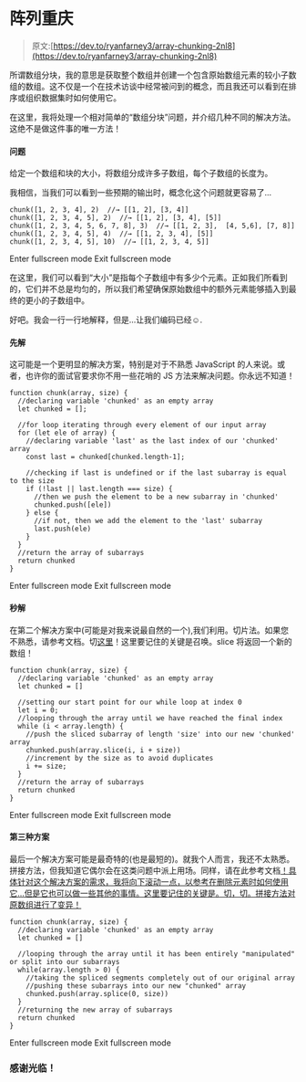 # 阵列重庆

> 原文:[https://dev.to/ryanfarney3/array-chunking-2nl8](https://dev.to/ryanfarney3/array-chunking-2nl8)

所谓数组分块，我的意思是获取整个数组并创建一个包含原始数组元素的较小子数组的数组。这不仅是一个在技术访谈中经常被问到的概念，而且我还可以看到在排序或组织数据集时如何使用它。

在这里，我将处理一个相对简单的“数组分块”问题，并介绍几种不同的解决方法。这绝不是做这件事的唯一方法！

#### 问题

给定一个数组和块的大小，将数组分成许多子数组，每个子数组的长度为。

我相信，当我们可以看到一些预期的输出时，概念化这个问题就更容易了...

```
chunk([1, 2, 3, 4], 2)  //→ [[1, 2], [3, 4]]
chunk([1, 2, 3, 4, 5], 2)  //→ [[1, 2], [3, 4], [5]]
chunk([1, 2, 3, 4, 5, 6, 7, 8], 3)  //→ [[1, 2, 3],  [4, 5,6], [7, 8]]
chunk([1, 2, 3, 4, 5], 4)  //→ [[1, 2, 3, 4], [5]]
chunk([1, 2, 3, 4, 5], 10)  //→ [[1, 2, 3, 4, 5]] 
```

Enter fullscreen mode Exit fullscreen mode

在这里，我们可以看到“大小”是指每个子数组中有多少个元素。正如我们所看到的，它们并不总是均匀的，所以我们希望确保原始数组中的额外元素能够插入到最终的更小的子数组中。

好吧。我会一行一行地解释，但是...让我们编码已经☺.

#### 先解

这可能是一个更明显的解决方案，特别是对于不熟悉 JavaScript 的人来说。或者，也许你的面试官要求你不用一些花哨的 JS 方法来解决问题。你永远不知道！

```
function chunk(array, size) {
  //declaring variable 'chunked' as an empty array
  let chunked = [];

  //for loop iterating through every element of our input array
  for (let ele of array) {
    //declaring variable 'last' as the last index of our 'chunked' array
    const last = chunked[chunked.length-1];

    //checking if last is undefined or if the last subarray is equal to the size
    if (!last || last.length === size) {
      //then we push the element to be a new subarray in 'chunked'
      chunked.push([ele])
    } else {
      //if not, then we add the element to the 'last' subarray
      last.push(ele)
    }
  }
  //return the array of subarrays
  return chunked
} 
```

Enter fullscreen mode Exit fullscreen mode

#### 秒解

在第二个解决方案中(可能是对我来说最自然的一个),我们利用。切片法。如果您不熟悉，请参考文档。切[这里](https://developer.mozilla.org/en-US/docs/Web/JavaScript/Reference/Global_Objects/Array/slice)！这里要记住的关键是召唤。slice 将返回一个新的数组！

```
function chunk(array, size) {
  //declaring variable 'chunked' as an empty array
  let chunked = []

  //setting our start point for our while loop at index 0
  let i = 0;
  //looping through the array until we have reached the final index
  while (i < array.length) {
    //push the sliced subarray of length 'size' into our new 'chunked' array
    chunked.push(array.slice(i, i + size))
    //increment by the size as to avoid duplicates
    i += size;
  }
  //return the array of subarrays
  return chunked
} 
```

Enter fullscreen mode Exit fullscreen mode

#### 第三种方案

最后一个解决方案可能是最奇特的(也是最短的)。就我个人而言，我还不太熟悉。拼接方法，但我知道它偶尔会在这类问题中派上用场。同样，请在此参考文档[！具体针对这个解决方案的需求，我将向下滚动一点，以参考在删除元素时如何使用它...但是它也可以做一些其他的事情。这里要记住的关键是。切，切。拼接方法对原数组进行了变异！](https://developer.mozilla.org/en-US/docs/Web/JavaScript/Reference/Global_Objects/Array/splice) 

```
function chunk(array, size) {
  //declaring variable 'chunked' as an empty array
  let chunked = []

  //looping through the array until it has been entirely "manipulated" or split into our subarrays
  while(array.length > 0) {
    //taking the spliced segments completely out of our original array
    //pushing these subarrays into our new "chunked" array
    chunked.push(array.splice(0, size))
  }
  //returning the new array of subarrays
  return chunked
} 
```

Enter fullscreen mode Exit fullscreen mode

### 感谢光临！